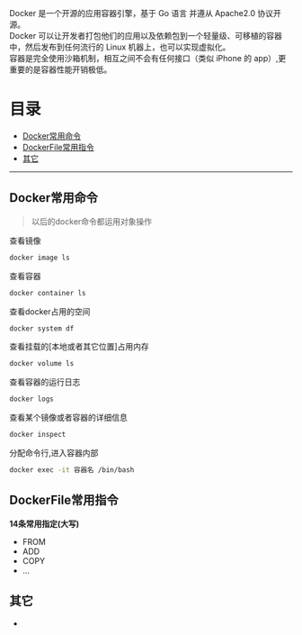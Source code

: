 Docker 是一个开源的应用容器引擎，基于 Go 语言 并遵从 Apache2.0 协议开源。<br>
Docker 可以让开发者打包他们的应用以及依赖包到一个轻量级、可移植的容器中，然后发布到任何流行的 Linux 机器上，也可以实现虚拟化。<br>
容器是完全使用沙箱机制，相互之间不会有任何接口（类似 iPhone 的 app）,更重要的是容器性能开销极低。<br>

目录
===
- [Docker常用命令](#Docker常用命令)
- [DockerFile常用指令](#DockerFile常用指令)
- [其它](#其它)
------

## Docker常用命令

>以后的docker命令都运用对象操作

查看镜像
```bash
docker image ls
```
查看容器
```bash
docker container ls
```
查看docker占用的空间
```bash
docker system df
```
查看挂载的[本地或者其它位置]占用内存
```bash
docker volume ls
```
查看容器的运行日志
```bash
docker logs
```
查看某个镜像或者容器的详细信息
```bash
docker inspect
```
分配命令行,进入容器内部
```bash
docker exec -it 容器名 /bin/bash
```

## DockerFile常用指令

**14条常用指定(大写)**

- FROM
- ADD
- COPY
- ...

## 其它

- 
